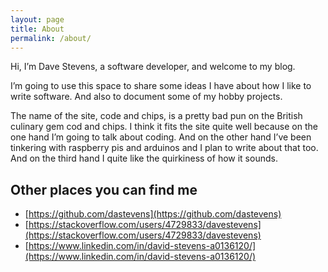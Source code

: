 ```yaml
---
layout: page
title: About
permalink: /about/
---
```


Hi, I’m Dave Stevens, a software developer, and welcome to my blog.

I’m going to use this space to share some ideas I have about how I like to write software. And also to document some of my hobby projects.

The name of the site, code and chips, is a pretty bad pun on the British culinary gem cod and chips. I think it fits the site quite well because on the one hand I’m going to talk about coding. And on the other hand I’ve been tinkering with raspberry pis and arduinos and I plan to write about that too. And on the third hand I quite like the quirkiness of how it sounds.

## Other places you can find me

- [https://github.com/dastevens](https://github.com/dastevens)
- [https://stackoverflow.com/users/4729833/davestevens](https://stackoverflow.com/users/4729833/davestevens)
- [https://www.linkedin.com/in/david-stevens-a0136120/](https://www.linkedin.com/in/david-stevens-a0136120/)